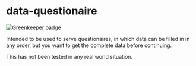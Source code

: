 # data-questionaire

[![Greenkeeper badge](https://badges.greenkeeper.io/ericblade/data-questionaire.svg)](https://greenkeeper.io/)

Intended to be used to serve questionaires, in which data can be filled in in any order, but
you want to get the complete data before continuing.

This has not been tested in any real world situation.
